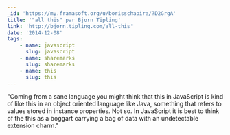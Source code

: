 ```yaml
---
_id: 'https://my.framasoft.org/u/borisschapira/?D2GrgA'
title: '"all this" par Bjorn Tipling'
link: 'http://bjorn.tipling.com/all-this'
date: '2014-12-08'
tags:
    - name: javascript
      slug: javascript
    - name: sharemarks
      slug: sharemarks
    - name: this
      slug: this
---
```


<div class="markdown"><p>&quot;Coming from a sane language you might think that this in JavaScript is kind of like this in an object oriented language like Java, something that refers to values stored in instance properties. Not so. In JavaScript it is best to think of the this as a boggart carrying a bag of data with an undetectable extension charm.&quot;
</p></div>
